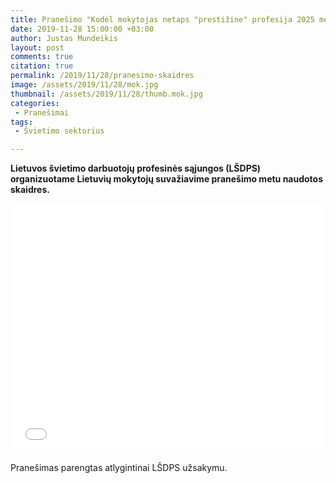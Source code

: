 ```yaml
---
title: Pranešimo "Kodėl mokytojas netaps "prestižine" profesija 2025 metais?" skaidrės
date: 2019-11-28 15:00:00 +03:00
author: Justas Mundeikis
layout: post
comments: true
citation: true
permalink: /2019/11/28/pranesimo-skaidres
image: /assets/2019/11/28/mok.jpg
thumbnail: /assets/2019/11/28/thumb.mok.jpg
categories:
 - Pranešimai
tags:
 - Švietimo sektorius

---
```

**Lietuvos švietimo darbuotojų profesinės sąjungos (LŠDPS) organizuotame Lietuvių mokytojų suvažiavime pranešimo metu naudotos skaidres.**
<!--more-->



<div style="position: relative; overflow: hidden;">
<embed src="/assets/2019/11/28/2019_11_28_pranesimas_svietimo_sektorius.pdf"  width="100%" height="400" type="application/pdf" />
</div>

Pranešimas parengtas atlygintinai LŠDPS užsakymu.
